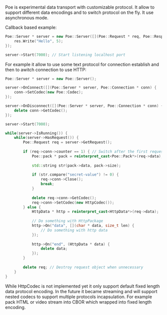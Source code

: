 Poe is experimental data transport with customizable protocol. It allow to support
different data encodings and to switch protocol on the fly. It use asynchronous
mode.

Callback based example:

```cpp
Poe::Server * server = new Poe::Server([](Poe::Request * req, Poe::Response * res){
    res.Write("Hello", 5);
});

server->Start(7000); // Start listening localhost port
```

For example it allow to use some text protocol for connection establish and then
to awitch connection to use HTTP:

```cpp
Poe::Server * server = new Poe::Server();

server->OnConnect([](Poe::Server * server, Poe::Connection * conn) {
    conn->SetCodec(new Poe::Codec);
});

server->OnDisconnect([](Poe::Server * server, Poe::Connection * conn) {
    delete conn->GetCodec();
});

server->Start(7000);

while(server->IsRunning()) {
    while(server->HasRequest()) {
        Poe::Request req = server->GetRequest();
        
        if (req->conn->counter == 1) { // Switch after the first request
            Poe::pack * pack = reinterpret_cast<Poe::Pack*>(req->data);
            
            std::string str(pack->data, pack->size);
            
            if (str.compare("secret-value") != 0) {
                req->conn->Close();
                break;
            }
            
            delete req->conn->GetCodec();
            req->conn->SetCodec(new HttpCodec());
        } else {
            HttpData * http = reinterpret_cast<HttpData*>(req->data);
            
            // Do something with HttpPackage
            http->On("data", [](char * data, size_t len) {
                // Do something with http data
            });
            
            http->On("end", (HttpData * data) {
                delete data;
            });
        }
        
        delete req; // Destroy request object when unnecessary
    }
}

```

While HttpCodec is not implemented yet it only support default fixed length
data protocol encoding. In the future it became streaming and will support 
nested codecs to support multiple protocols incapsulation. For example
pack HTML or video stream into CBOR which wrapped into fixed length encoding.